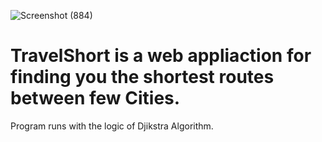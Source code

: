 ![Screenshot (884)](https://user-images.githubusercontent.com/98165185/161371415-1c9c1241-6323-45f6-b985-c4f414ebb105.png)
# TravelShort is a web appliaction for finding you the shortest routes between few Cities.
Program runs with the logic of Djikstra Algorithm.
